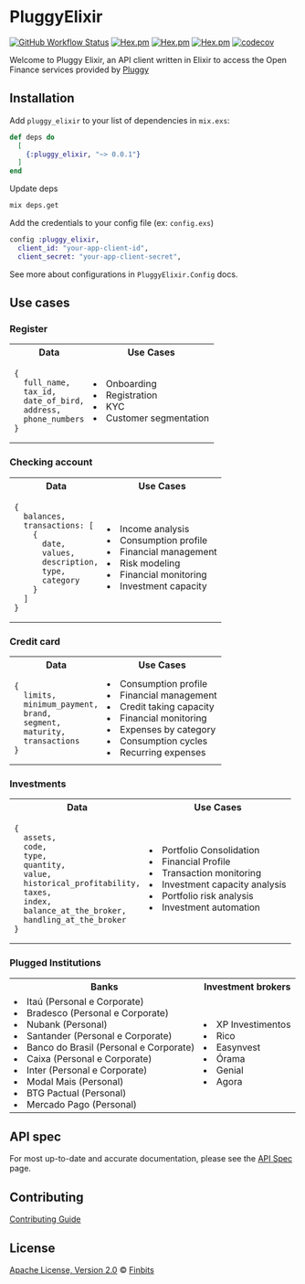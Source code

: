 # PluggyElixir

[![GitHub Workflow Status](https://img.shields.io/github/workflow/status/Finbits/pluggy_elixir/CI?style=flat-square)](https://github.com/Finbits/pluggy_elixir/actions?query=workflow%3ACI)
[![Hex.pm](https://img.shields.io/hexpm/v/pluggy_elixir?style=flat-square)](https://hex.pm/packages/pluggy_elixir)
[![Hex.pm](https://img.shields.io/hexpm/l/pluggy_elixir?style=flat-square)](https://hex.pm/packages/pluggy_elixir)
[![Hex.pm](https://img.shields.io/hexpm/dt/pluggy_elixir?style=flat-square)](https://hex.pm/packages/pluggy_elixir)
[![codecov](https://img.shields.io/codecov/c/github/Finbits/pluggy_elixir?style=flat-square)](https://codecov.io/gh/Finbits/pluggy_elixir)

Welcome to Pluggy Elixir, an API client written in Elixir to access the Open Finance services provided by [Pluggy](http://pluggy.ai)

## Installation

Add `pluggy_elixir` to your list of dependencies in `mix.exs`:

```elixir
def deps do
  [
    {:pluggy_elixir, "~> 0.0.1"}
  ]
end
```

Update deps

```sh
mix deps.get
```

Add the credentials to your config file (ex: `config.exs`)

```elixir
config :pluggy_elixir,
  client_id: "your-app-client-id",
  client_secret: "your-app-client-secret",
```

See more about configurations in `PluggyElixir.Config` docs.

## Use cases

### Register
<table>
<tr>
<th> Data </th>
<th> Use Cases </th>
</tr>
<tr>
<td>

```
{
  full_name,
  tax_id,
  date_of_bird,
  address,
  phone_numbers
}
```
</td>
<td>
<li>Onboarding</li>
<li>Registration</li>
<li>KYC</li>
<li>Customer segmentation</li>
</td>
</tr>
</table>

### Checking account
<table>
<tr>
<th> Data </th>
<th> Use Cases </th>
</tr>
<tr>
<td>

```
{
  balances,
  transactions: [
    {
      date,
      values,
      description,
      type,
      category
    }
  ]
}
```
</td>
<td>
<li>Income analysis</li>
<li>Consumption profile</li>
<li>Financial management</li>
<li>Risk modeling</li>
<li>Financial monitoring</li>
<li>Investment capacity</li>
</td>
</tr>
</table>

### Credit card
<table>
<tr>
<th> Data </th>
<th> Use Cases </th>
</tr>
<tr>
<td>

```
{
  limits,
  minimum_payment,
  brand,
  segment,
  maturity,
  transactions
}
```
</td>
<td>
<li>Consumption profile</li>
<li>Financial management</li>
<li>Credit taking capacity</li>
<li>Financial monitoring</li>
<li>Expenses by category</li>
<li>Consumption cycles</li>
<li>Recurring expenses</li>
</td>
</tr>
</table>

### Investments
<table>
<tr>
<th> Data </th>
<th> Use Cases </th>
</tr>
<tr>
<td>

```
{
  assets,
  code,
  type,
  quantity,
  value,
  historical_profitability,
  taxes,
  index,
  balance_at_the_broker,
  handling_at_the_broker
}
```
</td>
<td>
<li>Portfolio Consolidation</li>
<li>Financial Profile</li>
<li>Transaction monitoring</li>
<li>Investment capacity analysis</li>
<li>Portfolio risk analysis</li>
<li>Investment automation</li>
</td>
</tr>
</table>

### Plugged Institutions
<table>
<tr>
<th> Banks </th>
<th> Investment brokers </th>
</tr>
<tr>
<td>
<li>Itaú (Personal e Corporate)</li>
<li>Bradesco (Personal e Corporate)</li>
<li>Nubank (Personal)</li>
<li>Santander (Personal e Corporate)</li>
<li>Banco do Brasil (Personal e Corporate)</li>
<li>Caixa (Personal e Corporate)</li>
<li>Inter (Personal e Corporate)</li>
<li>Modal Mais (Personal)</li>
<li>BTG Pactual (Personal)</li>
<li>Mercado Pago (Personal)</li>
</td>
<td>
<li>XP Investimentos</li>
<li>Rico</li>
<li>Easynvest</li>
<li>Órama</li>
<li>Genial</li>
<li>Agora</li>
</td>
</tr>
</table>

## API spec

For most up-to-date and accurate documentation, please see the [API Spec](https://docs.pluggy.ai) page.

## Contributing

[Contributing Guide](CONTRIBUTING.md)

## License

[Apache License, Version 2.0](LICENSE) © [Finbits](https://github.com/Finbits)
